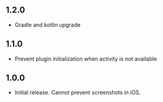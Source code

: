 ## 1.2.0

* Gradle and kotlin upgrade

## 1.1.0

* Prevent plugin initialization when activity is not available


## 1.0.0

* Initial release. Cannot prevent screenshots in iOS.
